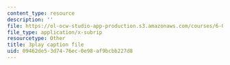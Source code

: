 ```yaml
---
content_type: resource
description: ''
file: https://ol-ocw-studio-app-production.s3.amazonaws.com/courses/6-0001-introduction-to-computer-science-and-programming-in-python-fall-2016/09462de53d7476ec0e98af9bcbb227d8_-wz4iU2V-Yo.srt
file_type: application/x-subrip
resourcetype: Other
title: 3play caption file
uid: 09462de5-3d74-76ec-0e98-af9bcbb227d8
---
```

